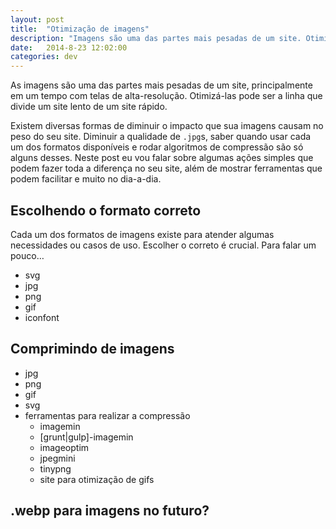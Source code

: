 ```yaml
---
layout: post
title:  "Otimização de imagens"
description: "Imagens são uma das partes mais pesadas de um site. Otimize seu site usando ferramentas para diminuir o peso de suas imagens"
date:   2014-8-23 12:02:00
categories: dev
---
```


As imagens são uma das partes mais pesadas de um site, principalmente em um tempo com telas de alta-resolução. Otimizá-las pode ser a linha que divide um site lento de um site rápido.

<!--more-->

Existem diversas formas de diminuir o impacto que sua imagens causam no peso do seu site. Diminuir a qualidade de `.jpg`s, saber quando usar cada um dos formatos disponíveis e rodar algoritmos de compressão são só alguns desses. Neste post eu vou falar sobre algumas ações simples que podem fazer toda a diferença no seu site, além de mostrar ferramentas que podem facilitar e muito no dia-a-dia.

## Escolhendo o formato correto

Cada um dos formatos de imagens existe para atender algumas necessidades ou casos de uso. Escolher o correto é crucial. Para falar um pouco…

- svg
- jpg
- png
- gif
- iconfont

## Comprimindo de imagens

- jpg
- png
- gif
- svg
- ferramentas para realizar a compressão
    - imagemin
    - [grunt|gulp]-imagemin
    - imageoptim
    - jpegmini
    - tinypng
    - site para otimização de gifs

## .webp para imagens no futuro?